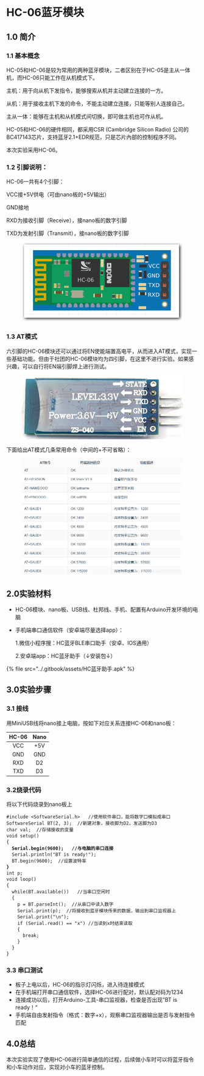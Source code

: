# HC-06蓝牙模块

## 1.0 简介

### 1.1 基本概念

HC-05和HC-06是较为常用的两种蓝牙模块，二者区别在于HC-05是主从一体机，而HC-06只能工作在从机模式下。

主机：用于向从机下发指令，能够搜索从机并主动建立连接的一方。&#x20;

从机：用于接收主机下发的命令，不能主动建立连接，只能等别人连接自己。

主从一体：能够在主机和从机模式间切换，即可做主机也可作从机。

HC-05和HC-06的硬件相同，都采用CSR (Cambridge Silicon Radio) 公司的BC417143芯片，支持蓝牙2.1+EDR规范，只是芯片內部的控制程序不同。

本次实验采用HC-06。

### 1.2 引脚说明：

HC-06一共有4个引脚：

VCC接+5V供电（可由nano板的+5V输出）

GND接地

RXD为接收引脚（Receive），接nano板的数字引脚

TXD为发射引脚（Transmit），接nano板的数字引脚

<figure><img src="../.gitbook/assets/HC-06模块示意图.png" alt=""><figcaption></figcaption></figure>

### 1.3 AT模式

六引脚的HC-06模块还可以通过将EN使能端置高电平，从而进入AT模式，实现一些基础功能。但由于社团的HC-06模块均为四引脚，在这里不进行实验。如果感兴趣，可以自行将EN端引脚焊上进行测试。

<figure><img src="../.gitbook/assets/HC-06模块背面.png" alt=""><figcaption></figcaption></figure>

下面给出AT模式几条常用命令（中间的+不可省略）：

<figure><img src="../.gitbook/assets/HC-06 AT模式.png" alt=""><figcaption></figcaption></figure>



## 2.0实验材料

* HC-06模块、nano板、USB线、杜邦线、手机、配置有Arduino开发环境的电脑
*   手机端串口通信软件（安卓端尽量选择app）：

    1.微信小程序搜：HC蓝牙BLE串口助手（安卓、IOS通用）

    2.安卓端app：HC蓝牙助手（↓安装包↓）

{% file src="../.gitbook/assets/HC蓝牙助手.apk" %}

## 3.0实验步骤

### 3.1 接线

用MiniUSB线将nano接上电脑，按如下对应关系连接HC-06和nano板：

| HC-06 | Nano |
| :---: | :--: |
|  VCC  |  +5V |
|  GND  |  GND |
|  RXD  |  D2  |
|  TXD  |  D3  |

### 3.2烧录代码

将以下代码烧录到nano板上

<pre><code>#include &#x3C;SoftwareSerial.h>   //使用软件串口，能将数字口模拟成串口
SoftwareSerial BT(2, 3);  //新建对象，接收脚为D2，发送脚为D3
char val;  //存储接收的变量
void setup() 
{
<strong>  Serial.begin(9600);   //与电脑的串口连接
</strong>  Serial.println("BT is ready!");
  BT.begin(9600);  //设置波特率
<strong>}
</strong>int p;
void loop()
{
  while(BT.available())   //当串口空闲时
  {
    p = BT.parseInt();  //从串口中读入数字
    Serial.print(p);  //将接收到蓝牙模块传来的数据，输出到串口监视器上
    Serial.print("\n");
    if (Serial.read() == "x") //当读到x时结束读取
    {
      break;
    }
  }
}</code></pre>

### 3.3 串口测试

* 板子上电以后，HC-06的指示灯闪烁，进入待连接模式
* 在手机端打开串口通信软件，选择HC-06进行配对，默认配对码为1234
* 连接成功以后，打开Arduino-工具-串口监视器，检查是否出现”BT is ready！“
* 手机端自由发射指令（格式：数字+x），观察串口监视器输出是否与发射指令匹配

## 4.0总结

本次实验实现了使用HC-06进行简单通信的过程，后续做小车时可以将蓝牙指令和小车动作对应，实现对小车的蓝牙控制。

